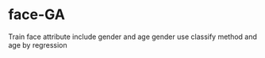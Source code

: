 # face-GA
Train face attribute include gender and age
gender use classify method and age by regression
